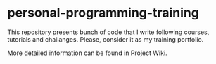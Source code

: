 # personal-programming-training

This repository presents bunch of code that I write following courses, tutorials and challanges. 
Please, consider it as my training portfolio.

More detailed information can be found in Project Wiki. 
